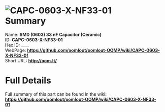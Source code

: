 
![CAPC-0603-X-NF33-01](https://github.com/oomlout/oomlout-OOMP/blob/master/parts/CAPC-0603-X-NF33-01/CAPC-0603-X-NF33-01_420.jpg)   
Summary
=================
  
Name: __SMD (0603) 33 nF Capacitor (Ceramic)__    
ID: __CAPC-0603-X-NF33-01__   
Hex ID: ____   
WebPage: __https://github.com/oomlout/oomlout-OOMP/wiki/CAPC-0603-X-NF33-01__   
Short URL: __http://oom.lt/__   

Full Details
==========================
Full summary of this part can be found in the wiki:   
__https://github.com/oomlout/oomlout-OOMP/wiki/CAPC-0603-X-NF33-01__    


